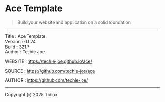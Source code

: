 # Ace Template
> Build your website and application on a solid foundation
---

Title    : Ace Template  
Version  : 0.1.24  
Build    : 321.7  
Author   : Techie Joe  

WEBSITE  : https://techie-joe.github.io/ace/  

SOURCE   : https://github.com/techie-joe/ace  

AUTHOR   : https://github.com/techie-joe/  

---

Copyright (c) 2025 Tidloo